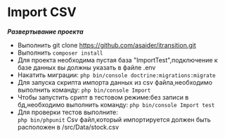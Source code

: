 # Import CSV

***Развертывание проекта***
  +  Выполнить git clone https://github.com/asaider/itransition.git
  +  Выполнить ```composer install```
  +  Для проекта необходима пустая база "ImportTest",подключение к базе данных вы должны указать в файле .env
  +  Накатить миграции:
       ```php bin/console doctrine:migrations:migrate```
  +  Для запуска скрипта импорта данных из csv файла,необходимо выполнить команду:
       ```php bin/console Import```
  +  Чтобы запустить срипт в тестовом режиме:без записи в бд,необходимо выполнить команду:
       ```php bin/console Import test```
  +  Для проверки тестов выполните:   
       ```php bin/phpunit```
  Сsv файл,который импортируется должен быть расположен в /src/Data/stock.csv
